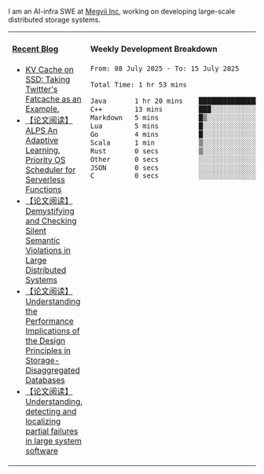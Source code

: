 I am an AI-infra SWE at [Megvii Inc](https://en.megvii.com/), working on developing large-scale distributed storage systems.

<table width="960px">
<tr>
<td valign="top" width="50%">

#### <a href="https://www.kongjun18.me" target="_blank">Recent Blog</a>

<!-- BLOG-POST-LIST:START -->
- [KV Cache on SSD: Taking Twitter&#39;s Fatcache as an Example.](https://kongjun18.github.io/posts/kv-cache-on-disk-taking-twitters-fatcache-as-an-example/)
- [【论文阅读】ALPS An Adaptive Learning, Priority OS Scheduler for Serverless Functions](https://kongjun18.github.io/posts/alps-an-adaptive-learning-priority-os-scheduler-for-serverless-functions/)
- [【论文阅读】Demystifying and Checking Silent Semantic Violations in Large Distributed Systems](https://kongjun18.github.io/posts/demystifying-and-checking-silent-semantic-violations-in-large-distributed-systems/)
- [【论文阅读】Understanding the Performance Implications of the Design Principles in Storage-Disaggregated Databases](https://kongjun18.github.io/posts/understanding-the-performance-implications-of-the-design-principles-in-storage-disaggregated-databases/)
- [【论文阅读】Understanding, detecting and localizing partial failures in large system software](https://kongjun18.github.io/posts/understanding-detecting-and-localizing-partial-failures-in-large-system-software/)
<!-- BLOG-POST-LIST:END -->

</td>
<td valign="top" width="50%">

#### Weekly Development Breakdown

<!--START_SECTION:waka-->

```txt
From: 08 July 2025 - To: 15 July 2025

Total Time: 1 hr 53 mins

Java       1 hr 20 mins    ██████████████████░░░░░░░   71.39 %
C++        13 mins         ███░░░░░░░░░░░░░░░░░░░░░░   11.55 %
Markdown   5 mins          █▒░░░░░░░░░░░░░░░░░░░░░░░   04.85 %
Lua        5 mins          █░░░░░░░░░░░░░░░░░░░░░░░░   04.60 %
Go         4 mins          █░░░░░░░░░░░░░░░░░░░░░░░░   04.13 %
Scala      1 min           ▒░░░░░░░░░░░░░░░░░░░░░░░░   01.35 %
Rust       0 secs          ▒░░░░░░░░░░░░░░░░░░░░░░░░   00.87 %
Other      0 secs          ░░░░░░░░░░░░░░░░░░░░░░░░░   00.51 %
JSON       0 secs          ░░░░░░░░░░░░░░░░░░░░░░░░░   00.40 %
C          0 secs          ░░░░░░░░░░░░░░░░░░░░░░░░░   00.19 %
```

<!--END_SECTION:waka-->
</td>
</tr>

</table>
